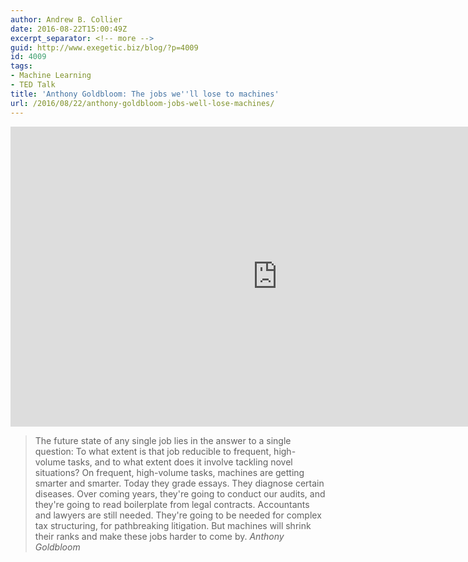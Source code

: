 ```yaml
---
author: Andrew B. Collier
date: 2016-08-22T15:00:49Z
excerpt_separator: <!-- more -->
guid: http://www.exegetic.biz/blog/?p=4009
id: 4009
tags:
- Machine Learning
- TED Talk
title: 'Anthony Goldbloom: The jobs we''ll lose to machines'
url: /2016/08/22/anthony-goldbloom-jobs-well-lose-machines/
---
```


<!--more-->

<iframe src="https://embed-ssl.ted.com/talks/anthony_goldbloom_the_jobs_we_ll_lose_to_machines_and_the_ones_we_won_t.html" width="854" height="480" frameborder="0" scrolling="no" allowfullscreen="allowfullscreen"></iframe>

<blockquote>
The future state of any single job lies in the answer to a single question: To what extent is that job reducible to frequent, high-volume tasks, and to what extent does it involve tackling novel situations? On frequent, high-volume tasks, machines are getting smarter and smarter. Today they grade essays. They diagnose certain diseases. Over coming years, they're going to conduct our audits, and they're going to read boilerplate from legal contracts. Accountants and lawyers are still needed. They're going to be needed for complex tax structuring, for pathbreaking litigation. But machines will shrink their ranks and make these jobs harder to come by.
<cite>Anthony Goldbloom</cite>
</blockquote>